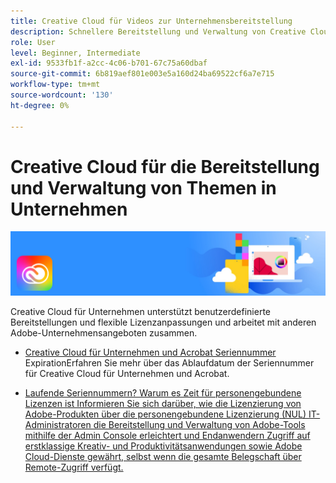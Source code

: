 ```yaml
---
title: Creative Cloud für Videos zur Unternehmensbereitstellung
description: Schnellere Bereitstellung und Verwaltung von Creative Cloud für Unternehmensanwendungen
role: User
level: Beginner, Intermediate
exl-id: 9533fb1f-a2cc-4c06-b701-67c75a60dbaf
source-git-commit: 6b819aef801e003e5a160d24ba69522cf6a7e715
workflow-type: tm+mt
source-wordcount: '130'
ht-degree: 0%

---
```


# Creative Cloud für die Bereitstellung und Verwaltung von Themen in Unternehmen

![Creative Cloud Hero Image](../assets/CCEbanner.png)

Creative Cloud für Unternehmen unterstützt benutzerdefinierte Bereitstellungen und flexible Lizenzanpassungen und arbeitet mit anderen Adobe-Unternehmensangeboten zusammen.

* [Creative Cloud für Unternehmen und Acrobat Seriennummer ](cceserial.md)
ExpirationErfahren Sie mehr über das Ablaufdatum der Seriennummer für Creative Cloud für Unternehmen und Acrobat.

* [Laufende Seriennummern? Warum es Zeit für personengebundene Lizenzen ist
Informieren Sie sich darüber, wie die Lizenzierung von Adobe-Produkten über die personengebundene Lizenzierung (NUL) IT-Administratoren die Bereitstellung und Verwaltung von Adobe-Tools mithilfe der Admin Console erleichtert und Endanwendern Zugriff auf erstklassige Kreativ- und Produktivitätsanwendungen sowie Adobe Cloud-Dienste gewährt, selbst wenn die gesamte Belegschaft über Remote-Zugriff verfügt.](nameduserlicensing.md)
